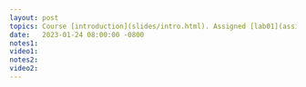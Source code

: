 ```yaml
---
layout: post
topics: Course [introduction](slides/intro.html). Assigned [lab01](assignments/lab01.html)
date:   2023-01-24 08:00:00 -0800
notes1: 
video1: 
notes2: 
video2: 
---
```


